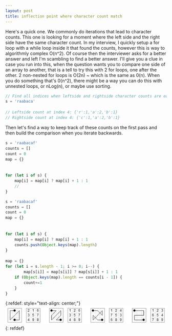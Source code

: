 ```yaml
---
layout: post
title: inflection point where character count match
---
```


Here's a quick one. We commonly do iterations that lead to character counts. This one is looking for a moment where the left side and the right side have the same character count. In my interview, I quickly setup a for loop with a while loop inside it that found the counts, however this is way to algorithmly complex O(n^2). Of course then the interviewer asks for a better answer and left I'm scambling to find a better answer. I'll give you a clue in case you run into this, when the question wants you to compare one side of an array to another, that is a tell to try this with 2 for loops, one after the other. 2 non-nested for loops is O(2n) ~ which is the same as 0(n). When you do something that's 0(n^2), there might be a way you can do this with unnested loops, or nLog(n), or maybe use sorting.

```javascript
// Find all indices when leftside and rightside character counts are equal
s = 'raabaca'

// Leftside count at index 4: {'r':1,'a':2,'b':1}
// Rightside count at index 4: {'c':1,'a':2,'b':1}

```

Then let's find a way to keep track of these counts on the first pass and then build the comparison when you iterate backwards.

```javascript
s = 'raabacaf'
counts = []
count = 0
map = {}


for (let i of s) {
	map[i] = map[i] ? map[i] + 1 : 1
    //
}
```

```javascript
s = 'raabacaf'
counts = []
count = 0
map = {}


for (let i of s) {
	map[i] = map[i] ? map[i] + 1 : 1
    counts.push(Object.keys(map).length)
}

map = {}
for (let i = s.length - 1; i >= 0; i--) {
		map[s[i]] = map[s[i]] ? map[s[i]] + 1 : 1
    if (Object.keys(map).length == counts[i - 1]) {
    	count+=1
    }
}
```

{:refdef: style="text-align: center;"}
![Sample King's Tours](/images/dsa/kingstour.png)
{: refdef}
